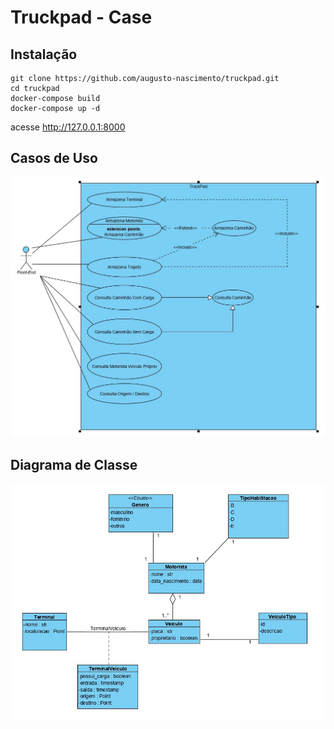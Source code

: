 # Truckpad - Case

## Instalação

    git clone https://github.com/augusto-nascimento/truckpad.git
    cd truckpad
    docker-compose build
    docker-compose up -d

acesse http://127.0.0.1:8000

## Casos de Uso

![CasosUso](/CasosUso.JPG)

## Diagrama de Classe

![DiagramaClasses](/DiagramaClasses.JPG)